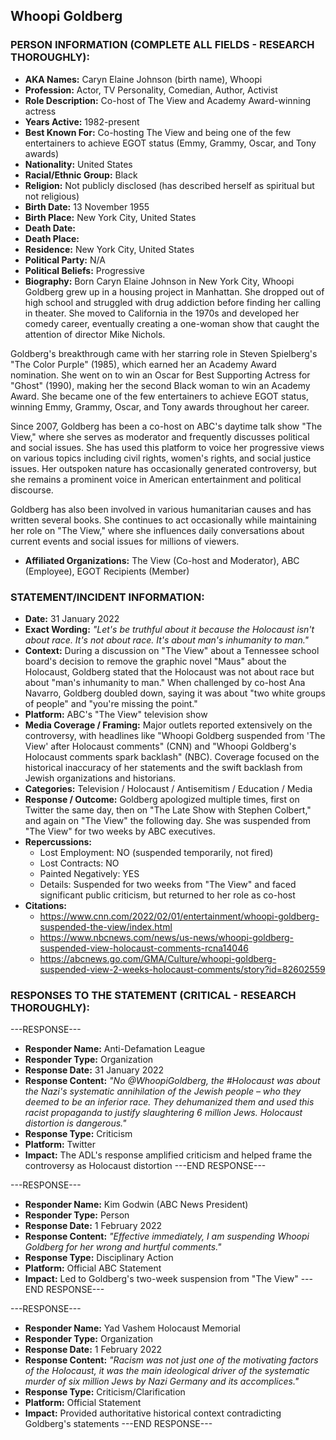 ## Whoopi Goldberg

### PERSON INFORMATION (COMPLETE ALL FIELDS - RESEARCH THOROUGHLY):

- **AKA Names:** Caryn Elaine Johnson (birth name), Whoopi
- **Profession:** Actor, TV Personality, Comedian, Author, Activist
- **Role Description:** Co-host of The View and Academy Award-winning actress
- **Years Active:** 1982-present
- **Best Known For:** Co-hosting The View and being one of the few entertainers to achieve EGOT status (Emmy, Grammy, Oscar, and Tony awards)
- **Nationality:** United States
- **Racial/Ethnic Group:** Black
- **Religion:** Not publicly disclosed (has described herself as spiritual but not religious)
- **Birth Date:** 13 November 1955
- **Birth Place:** New York City, United States
- **Death Date:** 
- **Death Place:** 
- **Residence:** New York City, United States
- **Political Party:** N/A
- **Political Beliefs:** Progressive
- **Biography:** Born Caryn Elaine Johnson in New York City, Whoopi Goldberg grew up in a housing project in Manhattan. She dropped out of high school and struggled with drug addiction before finding her calling in theater. She moved to California in the 1970s and developed her comedy career, eventually creating a one-woman show that caught the attention of director Mike Nichols.

Goldberg's breakthrough came with her starring role in Steven Spielberg's "The Color Purple" (1985), which earned her an Academy Award nomination. She went on to win an Oscar for Best Supporting Actress for "Ghost" (1990), making her the second Black woman to win an Academy Award. She became one of the few entertainers to achieve EGOT status, winning Emmy, Grammy, Oscar, and Tony awards throughout her career.

Since 2007, Goldberg has been a co-host on ABC's daytime talk show "The View," where she serves as moderator and frequently discusses political and social issues. She has used this platform to voice her progressive views on various topics including civil rights, women's rights, and social justice issues. Her outspoken nature has occasionally generated controversy, but she remains a prominent voice in American entertainment and political discourse.

Goldberg has also been involved in various humanitarian causes and has written several books. She continues to act occasionally while maintaining her role on "The View," where she influences daily conversations about current events and social issues for millions of viewers.

- **Affiliated Organizations:** The View (Co-host and Moderator), ABC (Employee), EGOT Recipients (Member)

### STATEMENT/INCIDENT INFORMATION:
- **Date:** 31 January 2022
- **Exact Wording:** *"Let's be truthful about it because the Holocaust isn't about race. It's not about race. It's about man's inhumanity to man."*
- **Context:** During a discussion on "The View" about a Tennessee school board's decision to remove the graphic novel "Maus" about the Holocaust, Goldberg stated that the Holocaust was not about race but about "man's inhumanity to man." When challenged by co-host Ana Navarro, Goldberg doubled down, saying it was about "two white groups of people" and "you're missing the point."
- **Platform:** ABC's "The View" television show
- **Media Coverage / Framing:** Major outlets reported extensively on the controversy, with headlines like "Whoopi Goldberg suspended from 'The View' after Holocaust comments" (CNN) and "Whoopi Goldberg's Holocaust comments spark backlash" (NBC). Coverage focused on the historical inaccuracy of her statements and the swift backlash from Jewish organizations and historians.
- **Categories:** Television / Holocaust / Antisemitism / Education / Media
- **Response / Outcome:** Goldberg apologized multiple times, first on Twitter the same day, then on "The Late Show with Stephen Colbert," and again on "The View" the following day. She was suspended from "The View" for two weeks by ABC executives.
- **Repercussions:**
  - Lost Employment: NO (suspended temporarily, not fired)
  - Lost Contracts: NO
  - Painted Negatively: YES
  - Details: Suspended for two weeks from "The View" and faced significant public criticism, but returned to her role as co-host
- **Citations:** 
  - https://www.cnn.com/2022/02/01/entertainment/whoopi-goldberg-suspended-the-view/index.html
  - https://www.nbcnews.com/news/us-news/whoopi-goldberg-suspended-view-holocaust-comments-rcna14046
  - https://abcnews.go.com/GMA/Culture/whoopi-goldberg-suspended-view-2-weeks-holocaust-comments/story?id=82602559

### RESPONSES TO THE STATEMENT (CRITICAL - RESEARCH THOROUGHLY):

---RESPONSE---
- **Responder Name:** Anti-Defamation League
- **Responder Type:** Organization
- **Response Date:** 31 January 2022
- **Response Content:** *"No @WhoopiGoldberg, the #Holocaust was about the Nazi's systematic annihilation of the Jewish people – who they deemed to be an inferior race. They dehumanized them and used this racist propaganda to justify slaughtering 6 million Jews. Holocaust distortion is dangerous."*
- **Response Type:** Criticism
- **Platform:** Twitter
- **Impact:** The ADL's response amplified criticism and helped frame the controversy as Holocaust distortion
---END RESPONSE---

---RESPONSE---
- **Responder Name:** Kim Godwin (ABC News President)
- **Responder Type:** Person
- **Response Date:** 1 February 2022
- **Response Content:** *"Effective immediately, I am suspending Whoopi Goldberg for her wrong and hurtful comments."*
- **Response Type:** Disciplinary Action
- **Platform:** Official ABC Statement
- **Impact:** Led to Goldberg's two-week suspension from "The View"
---END RESPONSE---

---RESPONSE---
- **Responder Name:** Yad Vashem Holocaust Memorial
- **Responder Type:** Organization
- **Response Date:** 1 February 2022
- **Response Content:** *"Racism was not just one of the motivating factors of the Holocaust, it was the main ideological driver of the systematic murder of six million Jews by Nazi Germany and its accomplices."*
- **Response Type:** Criticism/Clarification
- **Platform:** Official Statement
- **Impact:** Provided authoritative historical context contradicting Goldberg's statements
---END RESPONSE---